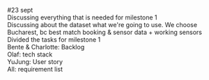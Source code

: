 #23 sept  
Discussing everything that is needed for milestone 1   
Discussing about the dataset what we're going to use. We choose Bucharest, bc best match booking & sensor data + working sensors  
Divided the tasks for milestone 1  
Bente & Charlotte: Backlog  
Olaf: tech stack  
YuJung:  User story   
All: requirement list  

